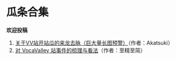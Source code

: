 # 瓜条合集

**欢迎投稿**

1. [关于VV站开站瓜的来龙去脉（巨大量长图预警）](https://www.bilibili.com/read/cv27585063/)（作者：Akatsuki）
2. [对 VocaValley 站事件的梳理与看法](https://www.bilibili.com/read/cv27581352/)（作者：至精至简）
